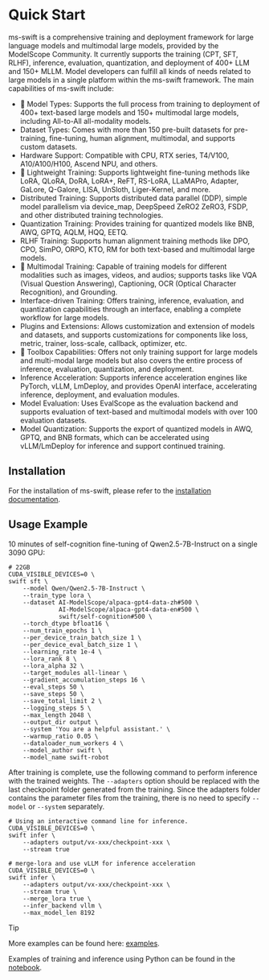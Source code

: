 # Quick Start

ms-swift is a comprehensive training and deployment framework for large language models and multimodal large models, provided by the ModelScope Community. It currently supports the training (CPT, SFT, RLHF), inference, evaluation, quantization, and deployment of 400+ LLM and 150+ MLLM. Model developers can fulfill all kinds of needs related to large models in a single platform within the ms-swift framework. The main capabilities of ms-swift include:

- 🍎 Model Types: Supports the full process from training to deployment of 400+ text-based large models and 150+ multimodal large models, including All-to-All all-modality models.
- Dataset Types: Comes with more than 150 pre-built datasets for pre-training, fine-tuning, human alignment, multimodal, and supports custom datasets.
- Hardware Support: Compatible with CPU, RTX series, T4/V100, A10/A100/H100, Ascend NPU, and others.
- 🍊 Lightweight Training: Supports lightweight fine-tuning methods like LoRA, QLoRA, DoRA, LoRA+, ReFT, RS-LoRA, LLaMAPro, Adapter, GaLore, Q-Galore, LISA, UnSloth, Liger-Kernel, and more.
- Distributed Training: Supports distributed data parallel (DDP), simple model parallelism via device_map, DeepSpeed ZeRO2 ZeRO3, FSDP, and other distributed training technologies.
- Quantization Training: Provides training for quantized models like BNB, AWQ, GPTQ, AQLM, HQQ, EETQ.
- RLHF Training: Supports human alignment training methods like DPO, CPO, SimPO, ORPO, KTO, RM for both text-based and multimodal large models.
- 🍓 Multimodal Training: Capable of training models for different modalities such as images, videos, and audios; supports tasks like VQA (Visual Question Answering), Captioning, OCR (Optical Character Recognition), and Grounding.
- Interface-driven Training: Offers training, inference, evaluation, and quantization capabilities through an interface, enabling a complete workflow for large models.
- Plugins and Extensions: Allows customization and extension of models and datasets, and supports customizations for components like loss, metric, trainer, loss-scale, callback, optimizer, etc.
- 🍉 Toolbox Capabilities: Offers not only training support for large models and multi-modal large models but also covers the entire process of inference, evaluation, quantization, and deployment.
- Inference Acceleration: Supports inference acceleration engines like PyTorch, vLLM, LmDeploy, and provides OpenAI interface, accelerating inference, deployment, and evaluation modules.
- Model Evaluation: Uses EvalScope as the evaluation backend and supports evaluation of text-based and multimodal models with over 100 evaluation datasets.
- Model Quantization: Supports the export of quantized models in AWQ, GPTQ, and BNB formats, which can be accelerated using vLLM/LmDeploy for inference and support continued training.

## Installation

For the installation of ms-swift, please refer to the [installation documentation](./SWIFT-installation.md).

## Usage Example

10 minutes of self-cognition fine-tuning of Qwen2.5-7B-Instruct on a single 3090 GPU:

```shell
# 22GB
CUDA_VISIBLE_DEVICES=0 \
swift sft \
    --model Qwen/Qwen2.5-7B-Instruct \
    --train_type lora \
    --dataset AI-ModelScope/alpaca-gpt4-data-zh#500 \
              AI-ModelScope/alpaca-gpt4-data-en#500 \
              swift/self-cognition#500 \
    --torch_dtype bfloat16 \
    --num_train_epochs 1 \
    --per_device_train_batch_size 1 \
    --per_device_eval_batch_size 1 \
    --learning_rate 1e-4 \
    --lora_rank 8 \
    --lora_alpha 32 \
    --target_modules all-linear \
    --gradient_accumulation_steps 16 \
    --eval_steps 50 \
    --save_steps 50 \
    --save_total_limit 2 \
    --logging_steps 5 \
    --max_length 2048 \
    --output_dir output \
    --system 'You are a helpful assistant.' \
    --warmup_ratio 0.05 \
    --dataloader_num_workers 4 \
    --model_author swift \
    --model_name swift-robot
```

After training is complete, use the following command to perform inference with the trained weights. The `--adapters` option should be replaced with the last checkpoint folder generated from the training. Since the adapters folder contains the parameter files from the training, there is no need to specify `--model` or `--system` separately.

```shell
# Using an interactive command line for inference.
CUDA_VISIBLE_DEVICES=0 \
swift infer \
    --adapters output/vx-xxx/checkpoint-xxx \
    --stream true

# merge-lora and use vLLM for inference acceleration
CUDA_VISIBLE_DEVICES=0 \
swift infer \
    --adapters output/vx-xxx/checkpoint-xxx \
    --stream true \
    --merge_lora true \
    --infer_backend vllm \
    --max_model_len 8192
```

> [!TIP]
> More examples can be found here: [examples](https://github.com/modelscope/ms-swift/tree/main/examples).
>
> Examples of training and inference using Python can be found in the [notebook](https://github.com/modelscope/ms-swift/tree/main/examples/notebook).
